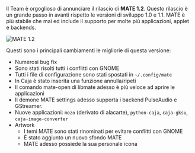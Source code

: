 <!--
.. link:
.. description:
.. tags: News,Releases
.. date: 2012-04-16 03:48:11
.. title: Rilasciato MATE 1.2
.. slug: 2012-04-16-mate-1-2-released
.. author: Stefano Karapetsas
-->

Il Team è orgoglioso di annunciare il rilascio di **MATE 1.2**. Questo rilascio è
un grande passo in avanti rispetto le versioni di sviluppo 1.0 e 1.1. MATE è più stabile che mai ed include il supporto per molte più applicazioni, applet
e backends.

![MATE 1.2](/assets/img/blog/about-mate-1.2.png)

Questi sono i principali cambiamenti le migliorie di questa versione:

  * Numerosi bug fix
  * Sono stati risolti tutti i conflitti con GNOME
  * Tutti i file di configurazione sono stati spostati in `~/.config/mate`
  * In Caja è stato inserita una funzione annulla/ripeti
  * Il comando mate-open di libmate adesso è più veloce ad aprire le applicazioni
  * Il demone MATE settings adesso supporta i backend PulseAudio e GStreamer.
  * Nuove applicazioni: `mozo` (derivato di alacarte), `python-caja`, `caja-gksu`, `caja-image-converter`
  * Artwork
    * I temi MATE sono stati rinominati per evitare conflitti con GNOME
    * È stato aggiunto un nuovo sfondo MATE
    * MATE adesso possiede la sua personale icona

